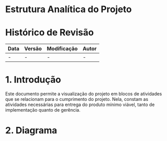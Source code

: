 ﻿# Estrutura Analítica do Projeto


# Histórico de Revisão

| Data   | Versão | Modificação  | Autor  |
| :- | :- | :- | :- |
| - | -| - | - |

# 1. Introdução

Este documento permite a visualização do projeto em blocos de atividades que se relacionam para o cumprimento do projeto. Nela, constam as atividades necessárias para entrega do produto mínimo viável, tanto de implementação quanto de gerência.

# 2. Diagrama

